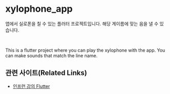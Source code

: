 # xylophone_app

앱에서 실로폰을 칠 수 있는 플러터 프로젝트입니다.
해당 계이름에 맞는 음을 낼 수 있습니다.

<br>

This is a flutter project where you can play the xylophone with the app.
You can make sounds that match the line name.

## 관련 사이트(Related Links)

- [인프런 강의 Flutter](https://www.inflearn.com/course/%ED%94%8C%EB%9F%AC%ED%84%B0-%EC%B4%88%EC%9E%85%EB%AC%B8-%EC%99%95%EC%B4%88%EB%B3%B4/)
